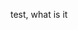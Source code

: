 test, what is it

<!---
a13xndra/a13xndra is a ✨ special ✨ repository because its `README.md` (this file) appears on your GitHub profile.
You can click the Preview link to take a look at your changes.
--->
